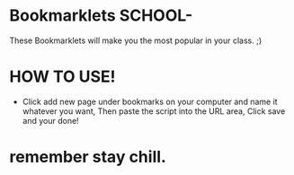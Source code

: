 # Bookmarklets SCHOOL-
These Bookmarklets will make you the most popular in your class. ;)

# HOW TO USE!
* Click add new page under bookmarks on your computer and name it whatever you want, Then paste the script into the URL area, Click save and your done!

# remember stay chill.
